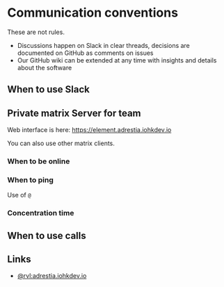 # Communication conventions

These are not rules.

- Discussions happen on Slack in clear threads, decisions are documented on GitHub as comments on issues
- Our GitHub wiki can be extended at any time with insights and details about the software

## When to use Slack

## Private matrix Server for team

Web interface is here: https://element.adrestia.iohkdev.io

You can also use other matrix clients.

### When to be online

### When to ping

Use of `@`

### Concentration time

## When to use calls


## Links

- [@rvl:adrestia.iohkdev.io](https://matrix.to/#/@rvl:adrestia.iohkdev.io)

